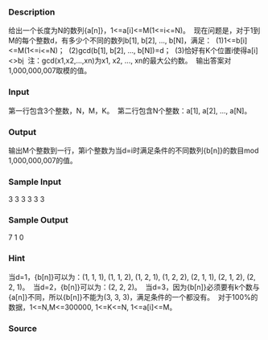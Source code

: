 
### Description
给出一个长度为N的数列{a[n]}，1<=a[i]<=M(1<=i<=N)。 
现在问题是，对于1到M的每个整数d，有多少个不同的数列b[1], b[2], ..., b[N]，满足： 
(1)1<=b[i]<=M(1<=i<=N)； 
(2)gcd(b[1], b[2], ..., b[N])=d； 
(3)恰好有K个位置i使得a[i]<>b[i](1<=i<=N) 
注：gcd(x1,x2,...,xn)为x1, x2, ..., xn的最大公约数。 
输出答案对1,000,000,007取模的值。 


### Input
第一行包含3个整数，N，M，K。 
第二行包含N个整数：a[1], a[2], ..., a[N]。 


### Output
输出M个整数到一行，第i个整数为当d=i时满足条件的不同数列{b[n]}的数目mod 1,000,000,007的值。 


### Sample Input
3 3 3
3 3 3
### Sample Output
7 1 0
### Hint
当d=1，{b[n]}可以为：(1, 1, 1), (1, 1, 2), (1, 2, 1), (1, 2, 2), (2, 1, 1), (2, 1, 2), (2, 2, 1)。 
当d=2，{b[n]}可以为：(2, 2, 2)。 
当d=3，因为{b[n]}必须要有k个数与{a[n]}不同，所以{b[n]}不能为(3, 3, 3)，满足条件的一个都没有。 
对于100%的数据，1<=N,M<=300000, 1<=K<=N, 1<=a[i]<=M。 

### Source
